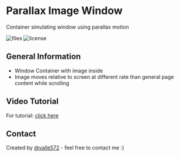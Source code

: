 # Parallax Image Window
Container simulating window using parallax motion
 
![files](https://img.shields.io/github/directory-file-count/valle572/parallax-image-window) ![license](https://img.shields.io/github/license/valle572/parallax-image-window) 

## General Information
- Window Container with image inside
- Image moves relative to screen at different rate than general page content while scrolling

## Video Tutorial
For tutorial: [click here](https://www.youtube.com/watch?v=3gzDuKROe3U)

## Contact
Created by [@valle572](https://itsvalle.com) - feel free to contact me :)
